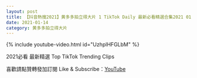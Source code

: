 ```yaml
---
layout: post
title: 【抖音熱搜2021】黄多多拍立得大片 1 TikTok Daily 最新必看精選合集2021 01 14
date: 2021-01-14
category: 黄多多拍立得大片
---
```


{% include youtube-video.html id="UzhplHFGLbM" %}

2021必看 最新精選 Top TikTok Trending Clips

喜歡請點贊轉發加訂閱 Like & Subscribe：[YouTube](https://www.youtube.com/channel/UCAoR7VcanIPd04uEq_GIylA/videos)

